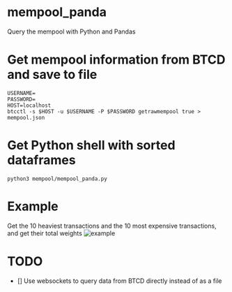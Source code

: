 # mempool_panda
Query the mempool with Python and Pandas

# Get mempool information from BTCD and save to file
```
USERNAME=
PASSWORD=
HOST=localhost
btcctl -s $HOST -u $USERNAME -P $PASSWORD getrawmempool true > mempool.json
```

# Get Python shell with sorted dataframes
```
python3 mempool/mempool_panda.py
```

# Example
Get the 10 heaviest transactions and the 10 most expensive transactions, and get their total weights
![example](https://raw.githubusercontent.com/sako0938/mempool_panda/master/panda-example.png)

# TODO
- [] Use websockets to query data from BTCD directly instead of as a file